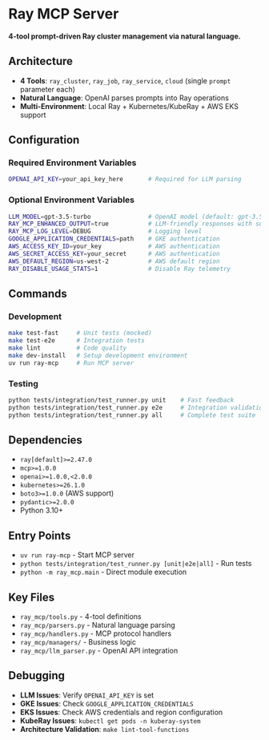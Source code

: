 # Ray MCP Server

**4-tool prompt-driven Ray cluster management via natural language.**

## Architecture
- **4 Tools**: `ray_cluster`, `ray_job`, `ray_service`, `cloud` (single `prompt` parameter each)
- **Natural Language**: OpenAI parses prompts into Ray operations
- **Multi-Environment**: Local Ray + Kubernetes/KubeRay + AWS EKS support

## Configuration

### Required Environment Variables
```bash
OPENAI_API_KEY=your_api_key_here       # Required for LLM parsing
```

### Optional Environment Variables
```bash
LLM_MODEL=gpt-3.5-turbo                # OpenAI model (default: gpt-3.5-turbo)
RAY_MCP_ENHANCED_OUTPUT=true           # LLM-friendly responses with suggestions
RAY_MCP_LOG_LEVEL=DEBUG                # Logging level
GOOGLE_APPLICATION_CREDENTIALS=path    # GKE authentication
AWS_ACCESS_KEY_ID=your_key             # AWS authentication
AWS_SECRET_ACCESS_KEY=your_secret      # AWS authentication
AWS_DEFAULT_REGION=us-west-2           # AWS default region
RAY_DISABLE_USAGE_STATS=1              # Disable Ray telemetry
```

## Commands

### Development
```bash
make test-fast     # Unit tests (mocked)
make test-e2e      # Integration tests
make lint          # Code quality
make dev-install   # Setup development environment
uv run ray-mcp     # Run MCP server
```

### Testing
```bash
python tests/integration/test_runner.py unit    # Fast feedback
python tests/integration/test_runner.py e2e     # Integration validation
python tests/integration/test_runner.py all     # Complete test suite
```

## Dependencies
- `ray[default]>=2.47.0`
- `mcp>=1.0.0` 
- `openai>=1.0.0,<2.0.0`
- `kubernetes>=26.1.0`
- `boto3>=1.0.0` (AWS support)
- `pydantic>=2.0.0`
- Python 3.10+

## Entry Points
- `uv run ray-mcp` - Start MCP server
- `python tests/integration/test_runner.py [unit|e2e|all]` - Run tests
- `python -m ray_mcp.main` - Direct module execution

## Key Files
- `ray_mcp/tools.py` - 4-tool definitions
- `ray_mcp/parsers.py` - Natural language parsing
- `ray_mcp/handlers.py` - MCP protocol handlers
- `ray_mcp/managers/` - Business logic
- `ray_mcp/llm_parser.py` - OpenAI API integration

## Debugging
- **LLM Issues**: Verify `OPENAI_API_KEY` is set
- **GKE Issues**: Check `GOOGLE_APPLICATION_CREDENTIALS`
- **EKS Issues**: Check AWS credentials and region configuration
- **KubeRay Issues**: `kubectl get pods -n kuberay-system`
- **Architecture Validation**: `make lint-tool-functions`
